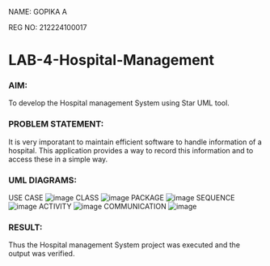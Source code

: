NAME: GOPIKA A
 
REG NO: 212224100017

# LAB-4-Hospital-Management
### AIM:
To develop the Hospital management System using Star UML tool.
### PROBLEM STATEMENT:
It is very imporatant to maintain efficient software to handle information of a hospital.
This application provides a way to record this information and to access these in a simple way.

### UML DIAGRAMS:

USE CASE
![image](https://github.com/user-attachments/assets/f89b7226-9ea3-4ce9-a1ba-9ae8d1d37d5f)
CLASS
![image](https://github.com/user-attachments/assets/07f0577c-0eba-42af-8313-f7a38c6b659a)
PACKAGE
![image](https://github.com/user-attachments/assets/089ebdcb-b609-4389-9e60-6b394d71ddc3)
SEQUENCE
![image](https://github.com/user-attachments/assets/2e8ec56d-037e-4ffa-b45d-f0bf4eac6943)
ACTIVITY
![image](https://github.com/user-attachments/assets/c1b82085-ed0b-4b8e-9158-b42cd8c783cf)
COMMUNICATION
![image](https://github.com/user-attachments/assets/88396ed7-4cf7-4a7c-8d5f-1bf017f4781e)



### RESULT:
Thus the Hospital management System project was executed and the output was verified.
